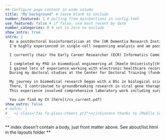```yaml
---
## Configure page content in wide column
title: "My background" # leave blank to exclude
number_featured: 1 # pulling from mainSections in config.toml
use_featured: false # if false, use most recent by date
number_categories: 0 # set to zero to exclude
show_intro: true
intro: |
  As a postdoctoral bioinformatician at the [UK Dementia Research Institute](https://ukdri.ac.uk/), [Cardiff University](https://www.cardiff.ac.uk/), I specialise in Alzheimer's disease with a vascular lens.
  I'm highly experienced in single-cell sequencing analysis and am passionate about advancing reproducible research practices.

  I currently chair the Early Career Researcher (ECR) Informatics Committee and founded the [UK DRI's](https://ukdri.ac.uk/) Reproducibility Working Group following significant interest in my presentations on the topic.

  I completed my PhD in biomedical engineering at [Keele Univeristy](https://www.keele.ac.uk/research/) in 2021, where my research focused on biomarkers and prognosis of spinal cord injury.
  I gained lots of experience working with electronic healthcare records and my first taste of omics in the form of proteomics.
  During my doctoral studies at the Center for Doctoral Training (funded by EPSRC), I discovered my passion for programming and data science, developing strong competencies in Linux and computational analysis.

  My journey in biomedical research began with a BSc in biological sciences from [Lancaster University](https://www.lancaster.ac.uk/) in 2016, followed by an internship at the prestigious [Bionics institute](http://www.bionicsinstitute.org/) in Melbourne, Australia.
  There, I contributed to groundbreaking research in viral gene therapy and optogenetics in the cochlea, working alongside an internationally renowned research team.
  This experience involved comprehensive laboratory work including surgeries, tissue processing, immunohistochemistry, and microscopy, contributing to the development of next-generation cochlear implants.

  You can find my CV [here](/cv_current.pdf)
show_outro: false
# outro: |
#   <i class="fas fa-glass-cheers pr2"></i>Sincere thanks to [Maëlle Salmon](https://masalmon.eu/) for her help naming this Hugo theme!
---
```


** index doesn't contain a body, just front matter above.
See about/list.html in the layouts folder **
